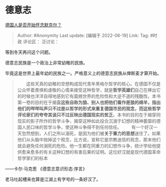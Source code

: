 # 德意志
[德国人是否开始怀念默克尔？](https://www.zhihu.com/question/526393834/answer/2535285151)

> Author: #Anonymity
> Last update: [编辑于 2022-06-19]
> Link:
> Tag: #时政
> 评论区：
> 泛讨论：

等到冬天再问这个问题。

德意志民族是一个政治上非常幼稚的民族。

毕竟这是世界上最年幼的民族之一。严格意义上的德意志民族从俾斯麦才算开始。

> 　　这些天真的幼稚的空想构成现代青年黑格尔哲学的核心。在德国不仅是公众怀着畏惧和虔敬的心情来接受这种哲学，就是**哲学英雄们**自己在捧出它的时候也洋洋自得地感到它有震撼世界的危险性和大逆不道的残酷性。本书第一卷的目的在于揭露**这些自称为狼、别人也把他们看作是狼的绵羊，指出他们的咩咩叫声只不过是以哲学的形式来重复德国市民的观念，而这些哲学评论家们的夸夸其谈只不过反映出德国现实的贫乏**。本书的目的在于揭穿同现实的影子所作的哲学斗争，揭穿这种如此投合沉溺于幻想的精神萎靡的德国人民口味的哲学斗争，使这种斗争得不到任何信任。
> 　　有一个好汉一天忽然想到，人们之所以溺死，是因为他们被**关于重力的思想**迷住了。如果他们从头脑中抛掉这个观念，比方说，宣称它是宗教迷信的观念，那末他们就会避免任何溺死的危险。他一生都在同重力的幻想作斗争，统计学给他提供愈来愈多的有关这种幻想的有害后果的证明。这位好汉就是现代德国革命哲学家们的标本

——卡尔·马克思 《德意志意识形态·序言》

老马吐起槽来也算是江湖上有字号的一条好汉了。
